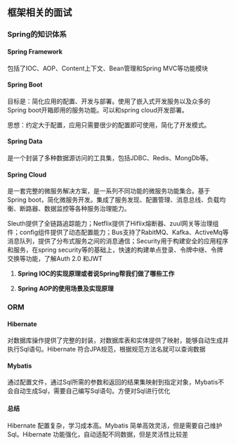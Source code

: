 ##		框架相关的面试

###	Spring的知识体系

####	Spring Framework

包括了IOC、AOP、Content上下文、Bean管理和Spring MVC等功能模块

####	Spring Boot

目标是：简化应用的配置、开发与部署。使用了嵌入式开发服务以及众多的Spring boot开箱即用的服务功能。可以和spring cloud开发部署。

思想：约定大于配置，应用只需要很少的配置即可使用，简化了开发模式。

####	Spring Data

是一个封装了多种数据源访问的工具集，包括JDBC、Redis、MongDb等。

####	Spring Cloud

是一套完整的微服务解决方案，是一系列不同功能的微服务功能集合。基于Spring boot，简化微服务开发。集成了服务发现、配置管理、消息总线、负载均衡、断路器、数据监控等各种服务治理能力。

Sleuth提供了全链路追踪能力；Netflix提供了Hiflix熔断器、zuul网关等治理组件；config组件提供了动态配置能力；Bus支持了RabitMQ、Kafka、ActiveMq等消息队列，提供了分布式服务之间的消息通信；Security用于构建安全的应用程序和服务，在spring security等的基础上，快速的构建单点登录、令牌中继、令牌交换等功能，了解Auth 2.0 和JWT

1. **Spring IOC的实现原理或者说Spring帮我们做了哪些工作**

   

2. **Spring AOP的使用场景及实现原理**




###	ORM

####	Hibernate

对数据库操作提供了完整的封装，对数据库表和实体提供了映射，能够自动生成并执行Sql语句。Hibernate 符合JPA规范，根据规范方法名就可以查询数据

####	Mybatis

通过配置文件，通过Sql所需的参数和返回的结果集映射到指定对象，Mybatis不会自动生成Sql，需要自己编写Sql语句。方便对Sql进行优化

####	总结

Hibernate 配置复杂，学习成本高。Mybatis 简单高效灵活，但是需要自己维护Sql。Hibernate 功能强化，自动适配不同数据，但是灵活性比较差